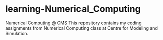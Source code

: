 # learning-Numerical_Computing
Numerical Computing @ CMS
This repository contains my coding assignments from Numerical Computing class at Centre for Modeling and Simulation.
